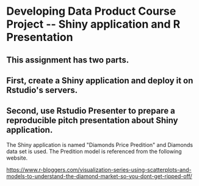 
# Developing Data Product Course Project -- Shiny application and R Presentation

## This assignment has two parts. 
## First, create a Shiny application and deploy it on Rstudio's servers. 
## Second, use Rstudio Presenter to prepare a reproducible pitch presentation about Shiny application.

The Shiny application is named "Diamonds Price Predition" and Diamonds data set is used.
The Predition model is referenced from the following website.

https://www.r-bloggers.com/visualization-series-using-scatterplots-and-models-to-understand-the-diamond-market-so-you-dont-get-ripped-off/
